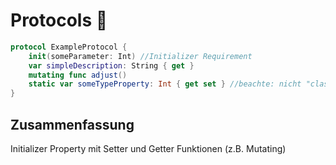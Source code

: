 # Protocols 📜

```swift
protocol ExampleProtocol {
	init(someParameter: Int) //Initializer Requirement
    var simpleDescription: String { get }
    mutating func adjust()
	static var someTypeProperty: Int { get set } //beachte: nicht "class"
}
```

## Zusammenfassung
Initializer
Property mit Setter und Getter
Funktionen (z.B. Mutating)